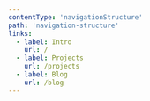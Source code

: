```yaml
---
contentType: 'navigationStructure'
path: 'navigation-structure'
links:
  - label: Intro
    url: /
  - label: Projects
    url: /projects
  - label: Blog
    url: /blog
---
```



